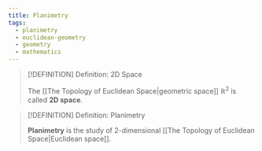 ```yaml
---
title: Planimetry
tags:
  - planimetry
  - euclidean-geometry
  - geometry
  - mathematics
---
```


>[!DEFINITION] Definition: 2D Space
>
>The [[The Topology of Euclidean Space|geometric space]] $\mathbb{R}^2$ is called **2D space**. 
>

>[!DEFINITION] Definition: Planimetry
>
>**Planimetry** is the study of 2-dimensional [[The Topology of Euclidean Space|Euclidean space]].
>
